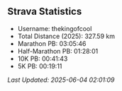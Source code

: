 


## Strava Statistics

- Username: thekingofcool
- Total Distance (2025): 327.59 km
- Marathon PB: 03:05:46
- Half-Marathon PB: 01:28:01
- 10K PB: 00:41:43
- 5K PB: 00:19:11

*Last Updated: 2025-06-04 02:01:09*
